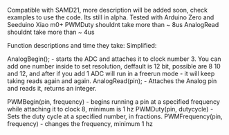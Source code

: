 Compatible with SAMD21, more description will be added soon, check examples to use the code. Its still in alpha.
Tested with Arduino Zero and Seeduino Xiao m0+
PWMDuty shouldnt take more than ~ 8us 
AnalogRead shouldnt take more than ~ 4us


Function descriptions and time they take:
Simplified:

AnalogBegin(); - starts the ADC and attaches it to clock number 3. You can add one number inside to set resolution, deffault is 12 bit, possible are 8 10 and 12, and after if you add 1 ADC will run in a freerun mode - it will keep taking reads again and again.
AnalogRead(pin); - Attaches the Analog pin and reads it, returns an integer.

PWMBegin(pin, frequency) - begins running a pin at a specified frequency while attaching it to clock 8, minimum is 1 hz
PWMDuty(pin, dutycycle) - Sets the duty cycle at a specified number, in fractions.
PWMFrequency(pin, frequency) - changes the frequency, minimum 1 hz
